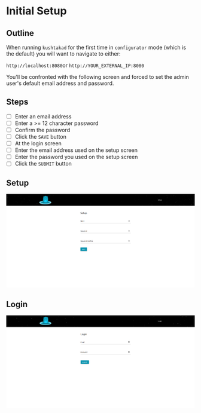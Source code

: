 # Initial Setup

## Outline

When running `kushtakad` for the first time in `configurator` mode \(which is the default\) you will want to navigate to either:  
  
`http://localhost:8080`or `http://YOUR_EXTERNAL_IP:8080`

You'll be confronted with the following screen and forced to set the admin user's default email address and password.

## Steps

* [ ] Enter an email address
* [ ] Enter a &gt;= 12 character password
* [ ] Confirm the password
* [ ] Click the `SAVE` button
* [ ] At the login screen
* [ ] Enter the email address used on the setup screen
* [ ] Enter the password you used on the setup screen
* [ ] Click the `SUBMIT` button

## Setup

![enter a default admin email and password](.gitbook/assets/1.png)

## Login

![login with your newly created admin account](.gitbook/assets/2.png)

